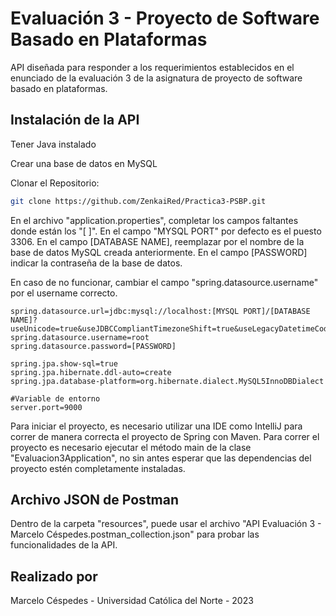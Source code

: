 # Evaluación 3 - Proyecto de Software Basado en Plataformas

API diseñada para responder a los requerimientos establecidos en el enunciado de la evaluación 3 de la asignatura de proyecto de software basado en plataformas.

## Instalación de la API

Tener Java instalado

Crear una base de datos en MySQL

Clonar el Repositorio:

```bash
git clone https://github.com/ZenkaiRed/Practica3-PSBP.git
```
En el archivo "application.properties", completar los campos faltantes donde están los "[ ]". En el campo "MYSQL PORT" por defecto es el puesto 3306. En el campo [DATABASE NAME], reemplazar por el nombre de la base de datos MySQL creada anteriormente. En el campo [PASSWORD] indicar la contraseña de la base de datos.

En caso de no funcionar, cambiar el campo "spring.datasource.username" por el username correcto.

```properties
spring.datasource.url=jdbc:mysql://localhost:[MYSQL PORT]/[DATABASE NAME]?useUnicode=true&useJDBCCompliantTimezoneShift=true&useLegacyDatetimeCode=false&serverTimezone=UTC
spring.datasource.username=root
spring.datasource.password=[PASSWORD]

spring.jpa.show-sql=true
spring.jpa.hibernate.ddl-auto=create
spring.jpa.database-platform=org.hibernate.dialect.MySQL5InnoDBDialect

#Variable de entorno
server.port=9000
```

Para iniciar el proyecto, es necesario utilizar una IDE como IntelliJ para correr de manera correcta el proyecto de Spring con Maven. Para correr el proyecto es necesario ejecutar el método main de la clase "Evaluacion3Application", no sin antes esperar que las dependencias del proyecto estén completamente instaladas.

## Archivo JSON de Postman

Dentro de la carpeta "resources", puede usar el archivo "API Evaluación 3 - Marcelo Céspedes.postman_collection.json" para probar las funcionalidades de la API.

## Realizado por
Marcelo Céspedes - Universidad Católica del Norte - 2023